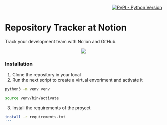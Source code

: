<p align="right">
  <a href="https://skillicons.dev">
    <img alt="PyPI - Python Version" src="https://img.shields.io/pypi/pyversions/pip">
  </a>
</p>

# Repository Tracker at Notion
Track your development team with Notion and GitHub. <br> 


<p align="center">
  <a href="https://skillicons.dev">
    <img src="https://skillicons.dev/icons?i=github,notion"/>
  </a>
</p>



### Installation
1. Clone the repository in your local
2. Run the next script to create a virtual envoriment and activate it 
   
```bash
python3 -m venv venv 
```
```bash
source venv/bin/activate
```


3. Install the requirements of the proyect

```bash 
install -r requirements.txt
'''

